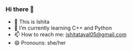 ### Hi there 👋
- 👋 This is Ishita
- 🌱 I’m currently learning C++ and Python
- 📫 How to reach me: ishitatayal05@gmail.com
- 😄 Pronouns: she/her

<!--
**ishita-tayal/ishita-tayal** is a ✨ _special_ ✨ repository because its `README.md` (this file) appears on your GitHub profile.

Here are some ideas to get you started:

- 🌱 I’m currently learning C++ and Python
- 📫 How to reach me: ishitatayal05@gmail.com
- 😄 Pronouns: she/her
-->
